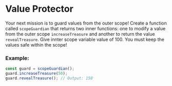 # Value Protector

Your next mission is to guard values from the outer scope! Create a function called `scopeGuardian` that returns two inner functions: one to modify a value from the outer scope `increaseTreasure` and another to return the value `revealTreasure`. Give innter scope variable value of 100. You must keep the values safe within the scope!

### Example:

```js
const guard = scopeGuardian();
guard.increaseTreasure(50);
guard.revealTreasure(); // Output: 150
```
